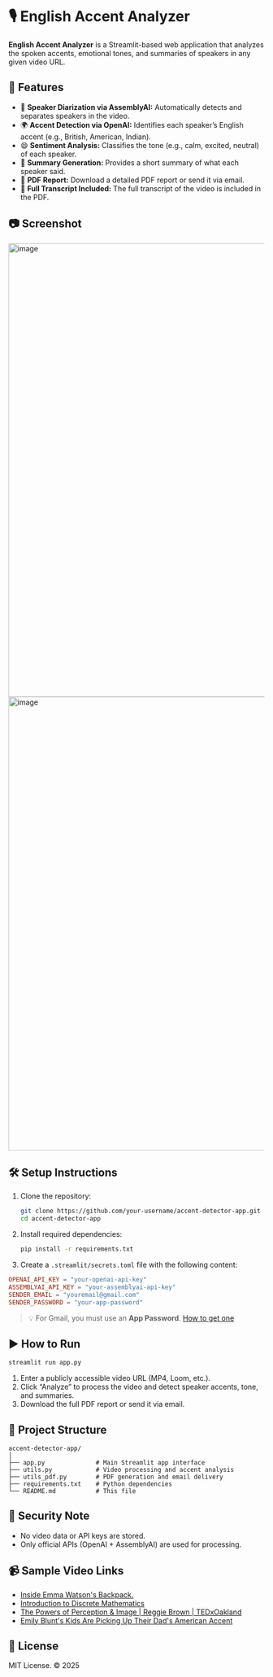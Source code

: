 # 🎙️ English Accent Analyzer

**English Accent Analyzer** is a Streamlit-based web application that analyzes the spoken accents, emotional tones, and summaries of speakers in any given video URL.

## 🚀 Features

- 🧠 **Speaker Diarization via AssemblyAI:** Automatically detects and separates speakers in the video.
- 🌍 **Accent Detection via OpenAI:** Identifies each speaker’s English accent (e.g., British, American, Indian).
- 😄 **Sentiment Analysis:** Classifies the tone (e.g., calm, excited, neutral) of each speaker.
- 📝 **Summary Generation:** Provides a short summary of what each speaker said.
- 📄 **PDF Report:** Download a detailed PDF report or send it via email.
- 📜 **Full Transcript Included:** The full transcript of the video is included in the PDF.

## 📷 Screenshot

<img width="892" alt="image" src="https://github.com/user-attachments/assets/fbbadef1-699b-452b-ad75-376b8a8f2499" />
<img width="892" alt="image" src="https://github.com/user-attachments/assets/cd102077-190b-4d86-acba-e026c0b1a425" />



## 🛠️ Setup Instructions

1. Clone the repository:
   ```bash
   git clone https://github.com/your-username/accent-detector-app.git
   cd accent-detector-app
   ```

2. Install required dependencies:
   ```bash
   pip install -r requirements.txt
   ```

3. Create a `.streamlit/secrets.toml` file with the following content:

```toml
OPENAI_API_KEY = "your-openai-api-key"
ASSEMBLYAI_API_KEY = "your-assemblyai-api-key"
SENDER_EMAIL = "youremail@gmail.com"
SENDER_PASSWORD = "your-app-password"
```

> 💡 For Gmail, you must use an **App Password**. [How to get one](https://support.google.com/accounts/answer/185833)

## ▶️ How to Run

```bash
streamlit run app.py
```

1. Enter a publicly accessible video URL (MP4, Loom, etc.).
2. Click “Analyze” to process the video and detect speaker accents, tone, and summaries.
3. Download the full PDF report or send it via email.

## 📁 Project Structure

```
accent-detector-app/
│
├── app.py              # Main Streamlit app interface
├── utils.py            # Video processing and accent analysis
├── utils_pdf.py        # PDF generation and email delivery
├── requirements.txt    # Python dependencies
└── README.md           # This file
```

## 🔐 Security Note

- No video data or API keys are stored.
- Only official APIs (OpenAI + AssemblyAI) are used for processing.

## 📹 Sample Video Links 

- [Inside Emma Watson's Backpack.](https://drive.google.com/uc?export=download&id=1KQQURtOFeZvJCvAA6pjBIS6W4wtuKLxw)
- [Introduction to Discrete Mathematics](https://drive.google.com/uc?export=download&id=1ljgjAOPViNJWW5v-pvkqtf2_U3P5x5Bh    )
- [The Powers of Perception & Image | Reggie Brown | TEDxOakland](https://drive.google.com/uc?export=download&id=1F3L4AVpFMCe8pm_eR50bRlOqtfjmtVIP )
- [Emily Blunt's Kids Are Picking Up Their Dad's American Accent](https://drive.google.com/uc?export=download&id=1bmrhmDBjLKlCtLWsGvx2N57IXCbvgVCe)


## 📄 License

MIT License. © 2025
